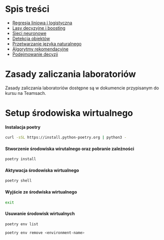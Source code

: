 # Spis treści

* [Regresja liniowa i logistyczna](lab1/Readme.md)
* [Lasy decyzyjne i boosting](lab2/Readme.md)
* [Sieci neuronowe](lab3/Readme.md)
* [Detekcja obiektów](lab4/Readme.md)
* [Przetwarzanie języka naturalnego](lab5/Readme.md)
* [Algorytmy rekomendacyjne](lab6/Readme.md)
* [Podejmowanie decyzji](lab7/Readme.md)

# Zasady zaliczania laboratoriów

Zasady zaliczania laboratoriów dostępne są w dokumencie przypisanym do kursu na Teamsach.

# Setup środowiska wirtualnego 

#### Instalacja poetry

```sh
curl -sSL https://install.python-poetry.org | python3 -
```
#### Stworzenie środowiska wirutalnego oraz pobranie zależności

```sh
poetry install
```

#### Aktywacja środowiska wirtualnego

```sh
poetry shell
```

#### Wyjście ze środwiska wirtualnego 

```sh
exit
```

#### Usuwanie środowisk wirtualnych

```sh
poetry env list
```

```sh
poetry env remove <environment-name>
```
